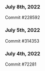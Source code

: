 ### July 8th, 2022

Commit #228592

### July 5th, 2022

Commit #314353


### July 4th, 2022

Commit #72281
